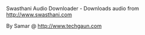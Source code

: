 Swasthani Audio Downloader - Downloads audio from http://www.swasthani.com

By Samar @ http://www.techgaun.com
